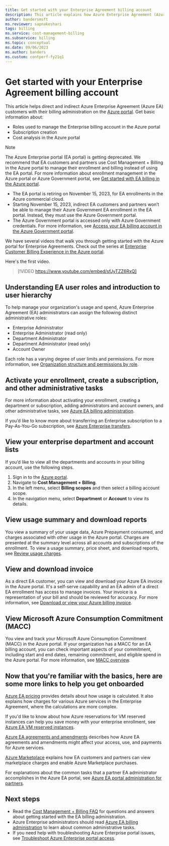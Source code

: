 ```yaml
---
title: Get started with your Enterprise Agreement billing account
description: This article explains how Azure Enterprise Agreement (Azure EA) customers can use the Azure portal to manage their billing.
author: bandersmsft
ms.reviewer: sapnakeshari
tags: billing
ms.service: cost-management-billing
ms.subservice: billing
ms.topic: conceptual
ms.date: 09/06/2023
ms.author: banders
ms.custom: contperf-fy21q1
---
```


# Get started with your Enterprise Agreement billing account

This article helps direct and indirect Azure Enterprise Agreement (Azure EA) customers with their billing administration on the [Azure portal](https://portal.azure.com). Get basic information about:

- Roles used to manage the Enterprise billing account in the Azure portal
- Subscription creation
- Cost analysis in the Azure portal

> [!NOTE]
> The Azure Enterprise portal (EA portal) is getting deprecated. We recommend that EA customers and partners use Cost Management + Billing in the Azure portal to manage their enrollment and billing instead of using the EA portal. For more information about enrollment management in the Azure portal or Azure Government portal,  see [Get started with EA billing in the Azure portal](ea-direct-portal-get-started.md).
>
> - The EA portal is retiring on November 15, 2023, for EA enrollments in the Azure commercial cloud.
> - Starting November 15, 2023, indirect EA customers and partners won’t be able to manage their Azure Government EA enrollment in the EA portal. Instead, they must use the Azure Government portal.
> - The Azure Government portal is accessed only with Azure Government credentials. For more information, see [Access your EA billing account in the Azure Government portal](../../azure-government/documentation-government-how-to-access-enterprise-agreement-billing-account.md).

We have several videos that walk you through getting started with the Azure portal for Enterprise Agreements. Check out the series at [Enterprise Customer Billing Experience in the Azure portal](https://www.youtube.com/playlist?list=PLeZrVF6SXmsoHSnAgrDDzL0W5j8KevFIm).

Here's the first video.

>[!VIDEO https://www.youtube.com/embed/sfJyTZZ6RxQ]

## Understanding EA user roles and introduction to user hierarchy

To help manage your organization's usage and spend, Azure Enterprise Agreement (EA) administrators can assign the following distinct administrative roles:

- Enterprise Administrator
- Enterprise Administrator (read only)
- Department Administrator
- Department Administrator (read only)
- Account Owner

Each role has a varying degree of user limits and permissions. For more information, see [Organization structure and permissions by role](understand-ea-roles.md#organization-structure-and-permissions-by-role).

## Activate your enrollment, create a subscription, and other administrative tasks

For more information about activating your enrollment, creating a department or subscription, adding administrators and account owners, and other administrative tasks, see [Azure EA billing administration](direct-ea-administration.md).

If you’d like to know more about transferring an Enterprise subscription to a Pay-As-You-Go subscription, see [Azure Enterprise transfers](ea-transfers.md).

## View your enterprise department and account lists

If you’d like to view all the departments and accounts in your billing account, use the following steps.

1. Sign in to the [Azure portal](https://portal.azure.com).
1. Navigate to **Cost Management + Billing**.
1. In the left menu, select **Billing scopes** and then select a billing account scope.
1. In the navigation menu, select **Department** or **Account** to view its details.

## View usage summary and download reports

You view a summary of your usage data, Azure Prepayment consumed, and charges associated with other usage in the Azure portal. Charges are presented at the summary level across all accounts and subscriptions of the enrollment.
To view a usage summary, price sheet, and download reports, see [Review usage charges](direct-ea-azure-usage-charges-invoices.md#review-usage-charges).

## View and download invoice

As a direct EA customer, you can view and download your Azure EA invoice in the Azure portal. It's a self-serve capability and an EA admin of a direct EA enrollment has access to manage invoices. Your invoice is a representation of your bill and should be reviewed for accuracy. For more information, see [Download or view your Azure billing invoice](direct-ea-azure-usage-charges-invoices.md#download-or-view-your-azure-billing-invoice).

## View Microsoft Azure Consumption Commitment (MACC)

You view and track your Microsoft Azure Consumption Commitment (MACC) in the Azure portal. If your organization has a MACC for an EA billing account, you can check important aspects of your commitment, including start and end dates, remaining commitment, and eligible spend in the Azure portal. For more information, see [MACC overview](track-consumption-commitment.md?tabs=portal.md#track-your-macc-commitment).

## Now that you're familiar with the basics, here are some more links to help you get onboarded

[Azure EA pricing](./ea-pricing-overview.md) provides details about how usage is calculated. It also explains how charges for various Azure services in the Enterprise Agreement, where the calculations are more complex.

If you'd like to know about how Azure reservations for VM reserved instances can help you save money with your enterprise enrollment, see [Azure EA VM reserved instances](ea-portal-vm-reservations.md).


[Azure EA agreements and amendments](./ea-portal-agreements.md) describes how Azure EA agreements and amendments might affect your access, use, and payments for Azure services.

[Azure Marketplace](./ea-azure-marketplace.md) explains how EA customers and partners can view marketplace charges and enable Azure Marketplace purchases.

For explanations about the common tasks that a partner EA administrator accomplishes in the Azure EA portal, see [Azure EA portal administration for partners](ea-partner-portal-administration.md).

## Next steps

- Read the [Cost Management + Billing FAQ](../cost-management-billing-faq.yml) for questions and answers about getting started with the EA billing administration.
- Azure Enterprise administrators should read [Azure EA billing administration](direct-ea-administration.md) to learn about common administrative tasks.
- If you need help with troubleshooting Azure Enterprise portal issues, see [Troubleshoot Azure Enterprise portal access](ea-portal-troubleshoot.md).
